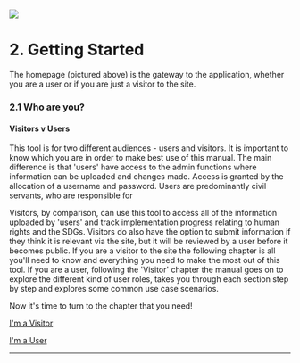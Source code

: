 # ![](assets/Explore.png)

# 2. Getting Started

The homepage \(pictured above\) is the gateway to the application, whether you are a user or if you are just a visitor to the site.

### 2.1 Who are you?

#### Visitors v Users

This tool is for two different audiences - users and visitors. It is important to know which you are in order to make best use of this manual. The main difference is that  'users' have access to the admin functions where information can be uploaded and changes made. Access is granted by the allocation of a username and password. Users are predominantly civil servants, who are responsible for

Visitors, by comparison, can use this tool to access all of the information uploaded by 'users' and track implementation progress relating to human rights and the SDGs. Visitors do also have the option to submit information if they think it is relevant via the site, but it will be reviewed by a user before it becomes public. If you are a visitor to the site the following chapter is all you'll need to know and everything you need to make the most out of this tool. If you are a user, following the 'Visitor' chapter the manual goes on to explore the different kind of user roles, takes you through each section step by step and explores some common use case scenarios.

Now it's time to turn to the chapter that you need!

[I'm a Visitor](getting-started/visitors.md)

[I'm a User](getting-started/users-and-roles.md)

---
